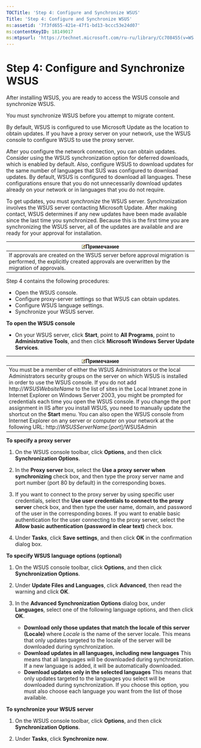 ```yaml
---
TOCTitle: 'Step 4: Configure and Synchronize WSUS'
Title: 'Step 4: Configure and Synchronize WSUS'
ms:assetid: '7f3fd655-421e-47f1-bd13-bccc53e24d07'
ms:contentKeyID: 18149017
ms:mtpsurl: 'https://technet.microsoft.com/ru-ru/library/Cc708455(v=WS.10)'
---
```


Step 4: Configure and Synchronize WSUS
======================================

After installing WSUS, you are ready to access the WSUS console and synchronize WSUS.

You must synchronize WSUS before you attempt to migrate content.

By default, WSUS is configured to use Microsoft Update as the location to obtain updates. If you have a proxy server on your network, use the WSUS console to configure WSUS to use the proxy server.

After you configure the network connection, you can obtain updates. Consider using the WSUS synchronization option for deferred downloads, which is enabled by default. Also, configure WSUS to download updates for the same number of languages that SUS was configured to download updates. By default, WSUS is configured to download all languages. These configurations ensure that you do not unnecessarily download updates already on your network or in languages that you do not require.

To get updates, you must *synchronize* the WSUS server. Synchronization involves the WSUS server contacting Microsoft Update. After making contact, WSUS determines if any new updates have been made available since the last time you synchronized. Because this is the first time you are synchronizing the WSUS server, all of the updates are available and are ready for your approval for installation.

| ![](/security-updates/images/Cc708455.note(WS.10).gif)Примечание                                                                                         |
|---------------------------------------------------------------------------------------------------------------------------------------------------------------------|
| If approvals are created on the WSUS server before approval migration is performed, the explicitly created approvals are overwritten by the migration of approvals. |

Step 4 contains the following procedures:

-   Open the WSUS console.
-   Configure proxy-server settings so that WSUS can obtain updates.
-   Configure WSUS language settings.
-   Synchronize your WSUS server.

**To open the WSUS console**
-   On your WSUS server, click **Start**, point to **All Programs**, point to **Administrative Tools**, and then click **Microsoft Windows Server Update Services**.

| ![](/security-updates/images/Cc708455.note(WS.10).gif)Примечание                                                                                                                                                                                                                                                                                                                                                                                                                                                                                                                                                                                                                              |
|----------------------------------------------------------------------------------------------------------------------------------------------------------------------------------------------------------------------------------------------------------------------------------------------------------------------------------------------------------------------------------------------------------------------------------------------------------------------------------------------------------------------------------------------------------------------------------------------------------------------------------------------------------------------------------------------------------|
| You must be a member of either the WSUS Administrators or the local Administrators security groups on the server on which WSUS is installed in order to use the WSUS console. If you do not add http://*WSUSWebsiteName* to the list of sites in the Local Intranet zone in Internet Explorer on Windows Server 2003, you might be prompted for credentials each time you open the WSUS console. If you change the port assignment in IIS after you install WSUS, you need to manually update the shortcut on the **Start** menu. You can also open the WSUS console from Internet Explorer on any server or computer on your network at the following URL: http://*WSUSServerName*:\[*port*\]/WSUSAdmin |

**To specify a proxy server**
1.  On the WSUS console toolbar, click **Options**, and then click **Synchronization Options**.

2.  In the **Proxy server** box, select the **Use a proxy server when synchronizing** check box, and then type the proxy server name and port number (port 80 by default) in the corresponding boxes.

3.  If you want to connect to the proxy server by using specific user credentials, select the **Use user credentials to connect to the proxy server** check box, and then type the user name, domain, and password of the user in the corresponding boxes. If you want to enable basic authentication for the user connecting to the proxy server, select the **Allow basic authentication (password in clear text)** check box.

4.  Under **Tasks**, click **Save settings**, and then click **OK** in the confirmation dialog box.

**To specify WSUS language options (optional)**
1.  On the WSUS console toolbar, click **Options**, and then click **Synchronization Options**.

2.  Under **Update Files and Languages**, click **Advanced**, then read the warning and click **OK**.

3.  In the **Advanced Synchronization Options** dialog box, under **Languages**, select one of the following language options, and then click **OK**.

    -   **Download only those updates that match the locale of this server (Locale)** where *Locale* is the name of the server locale. This means that only updates targeted to the locale of the server will be downloaded during synchronization.
    -   **Download updates in all languages, including new languages** This means that all languages will be downloaded during synchronization. If a new language is added, it will be automatically downloaded.
    -   **Download updates only in the selected languages** This means that only updates targeted to the languages you select will be downloaded during synchronization. If you choose this option, you must also choose each language you want from the list of those available.

**To synchronize your WSUS server**
1.  On the WSUS console toolbar, click **Options**, and then click **Synchronization Options**.

2.  Under **Tasks**, click **Synchronize now**.
